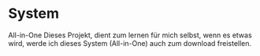 # System
All-in-One
Dieses Projekt, dient zum lernen für mich selbst, wenn es etwas wird, werde ich dieses System (All-in-One) auch zum download freistellen.
